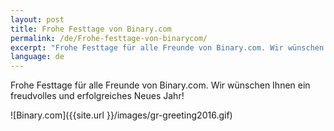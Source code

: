 ```yaml
---
layout: post
title: Frohe Festtage von Binary.com
permalink: /de/Frohe-festtage-von-binarycom/
excerpt: "Frohe Festtage für alle Freunde von Binary.com. Wir wünschen Ihnen ein freudvolles und erfolgreiches Neues Jahr!"
language: de 
---
```


Frohe Festtage für alle Freunde von Binary.com. Wir wünschen Ihnen ein freudvolles und erfolgreiches Neues Jahr!

![Binary.com]({{site.url }}/images/gr-greeting2016.gif)
